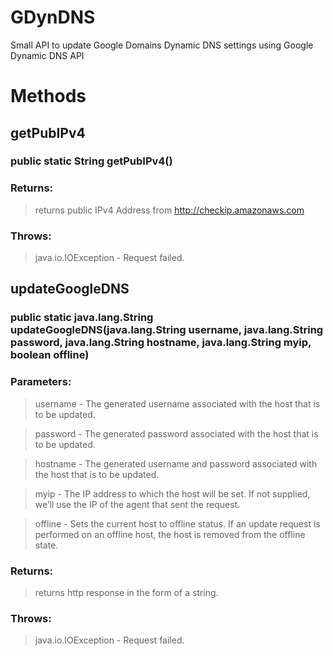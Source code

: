 # GDynDNS
Small API to update Google Domains Dynamic DNS settings using Google Dynamic DNS API

# Methods
## getPubIPv4

### public static String getPubIPv4()

### Returns:
> returns public IPv4 Address from http://checkip.amazonaws.com
### Throws:
> java.io.IOException - Request failed.

## updateGoogleDNS
### public static java.lang.String updateGoogleDNS(java.lang.String username, java.lang.String password, java.lang.String hostname, java.lang.String myip, boolean offline)
                                  
### Parameters:
> username - The generated username associated with the host that is to be updated.

> password - The generated password associated with the host that is to be updated.

> hostname - The generated username and password associated with the host that is to be updated.

> myip - The IP address to which the host will be set. If not supplied, we’ll use the IP of the agent that sent the request.

> offline - Sets the current host to offline status. If an update request is performed on an offline host, the host is removed from the offline state.

### Returns:
> returns http response in the form of a string.
### Throws:
> java.io.IOException - Request failed.
